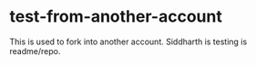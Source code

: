 # test-from-another-account
This is used to fork into another account.
Siddharth is testing is readme/repo.

